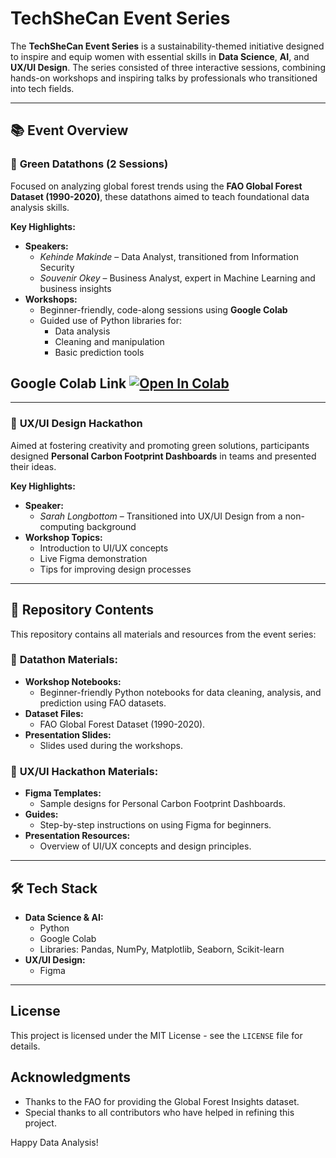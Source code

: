 # TechSheCan Event Series  

The **TechSheCan Event Series** is a sustainability-themed initiative designed to inspire and equip women with essential skills in **Data Science**, **AI**, and **UX/UI Design**. The series consisted of three interactive sessions, combining hands-on workshops and inspiring talks by professionals who transitioned into tech fields.  

---

## 📚 Event Overview  

### 🌳 **Green Datathons** (2 Sessions)  
Focused on analyzing global forest trends using the **FAO Global Forest Dataset (1990-2020)**, these datathons aimed to teach foundational data analysis skills.  

**Key Highlights:**  
- **Speakers:**  
  - *Kehinde Makinde* – Data Analyst, transitioned from Information Security  
  - *Souvenir Okey* – Business Analyst, expert in Machine Learning and business insights  
- **Workshops:**  
  - Beginner-friendly, code-along sessions using **Google Colab**  
  - Guided use of Python libraries for:  
    - Data analysis  
    - Cleaning and manipulation  
    - Basic prediction tools  

## Google Colab Link [![Open In Colab](https://colab.research.google.com/assets/colab-badge.svg)](https://bit.ly/codealongwithme)

---

### 🎨 **UX/UI Design Hackathon**  
Aimed at fostering creativity and promoting green solutions, participants designed **Personal Carbon Footprint Dashboards** in teams and presented their ideas.  

**Key Highlights:**  
- **Speaker:**  
  - *Sarah Longbottom* – Transitioned into UX/UI Design from a non-computing background  
- **Workshop Topics:**  
  - Introduction to UI/UX concepts  
  - Live Figma demonstration  
  - Tips for improving design processes  

---

## 📂 Repository Contents  

This repository contains all materials and resources from the event series:  

### 📄 **Datathon Materials:**  
- **Workshop Notebooks:**  
  - Beginner-friendly Python notebooks for data cleaning, analysis, and prediction using FAO datasets.  
- **Dataset Files:**  
  - FAO Global Forest Dataset (1990-2020).  
- **Presentation Slides:**  
  - Slides used during the workshops.  

### 🎨 **UX/UI Hackathon Materials:**  
- **Figma Templates:**  
  - Sample designs for Personal Carbon Footprint Dashboards.  
- **Guides:**  
  - Step-by-step instructions on using Figma for beginners.  
- **Presentation Resources:**  
  - Overview of UI/UX concepts and design principles.  

---

## 🛠️ Tech Stack  

- **Data Science & AI:**  
  - Python  
  - Google Colab  
  - Libraries: Pandas, NumPy, Matplotlib, Seaborn, Scikit-learn  
- **UX/UI Design:**  
  - Figma  

---

## License

This project is licensed under the MIT License - see the `LICENSE` file for details.

## Acknowledgments

- Thanks to the FAO for providing the Global Forest Insights dataset.
- Special thanks to all contributors who have helped in refining this project.

Happy Data Analysis!
